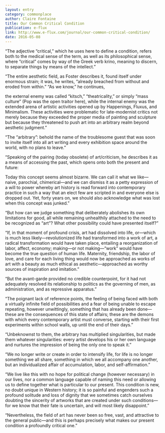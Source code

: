 ```yaml
---
layout: entry
category: commonplace
author: Claire Fontaine
title: Our Common Critical Condition
publication: e-flux
link: http://www.e-flux.com/journal/our-common-critical-condition/
date: 2016-05-08
---
```


“The adjective “critical,” which he uses here to define a condition, refers both to the medical sense of the term, as well as its philosophical sense, where “critical” comes by way of the Greek verb krino, meaning to discern, to separate things by means of the intellect.”

“The entire aesthetic field, as Foster describes it, found itself under enormous strain; it was, he writes, “already breached from without and eroded from within.” “As we know,” he continues,

the external enemy was called “kitsch,” “theatricality,” or simply “mass culture” (Pop was the open traitor here), while the internal enemy was the extended arena of artistic activities opened up by Happenings, Fluxus, and Minimalism. These activities were problematic for late-modernist critics not merely because they exceeded the proper media of painting and sculpture but because they threatened to push art into an arbitrary realm beyond aesthetic judgment.”

“The “arbitrary”: behold the name of the troublesome guest that was soon to invite itself into all art writing and every exhibition space around the world, with no plans to leave.”

“Speaking of the pairing (today obsolete) of art/criticism, he describes it as a means of accessing the past, which opens onto both the present and future:

Today this concept seems almost bizarre. We can call it what we like—naive, parochial, chimerical—and we can dismiss it as a petty expression of a will to power whereby art history is read forward into contemporary practice in such a way that an elect few are scripted in and everyone else is dropped out. Yet, forty years on, we should also acknowledge what was lost when this concept was junked.”

“But how can we judge something that deliberately abolishes its own limitations for good, all while remaining unhealthily attached to the need to be recognized as “art”? What other possibility could have presented itself?”

“If, in that moment of profound crisis, art had dissolved into life, or—which is much less likely—revolutionized life had transformed into a work of art, a radical transformation would have taken place, entailing a reorganization of labor, affect, economy; making—or not making—“work” would have become the true question of human life. Maternity, friendship, the labor of love, and care for each living thing would now be approached as works of art with a beauty as much ethical as aesthetic—approached as worthy sources of inspiration and imitation.”

“But the avant-garde provided no credible counterpoint, for it had not adequately resolved its relationship to politics as the governing of men, as administration, and as repressive apparatus.”

“The poignant lack of reference points, the feeling of being faced with both a virtually infinite field of possibilities and a fear of being unable to escape repeating, however unwittingly, something that has already been done—these are the consequences of this state of affairs; these are the demons with which every contemporary artist must converse, starting with their first experiments within school walls, up until the end of their days.”

“Unbeknownst to them, the arbitrary has multiplied singularities, but made them whatever singularities: every artist develops his or her own language and nurtures the impression of being the only one to speak it.”

“We no longer write or create in order to intensify life, for life is no longer something we all share, something in which we all accompany one another, but an individualized affair of accumulation, labor, and self-affirmation.”

“We live like this with no hope for political change (however necessary) in our lives, nor a common language capable of naming this need or allowing us to define together what is particular to our present. This condition is new, no doubt unique in Western history; it is so painful and engenders such a profound solitude and loss of dignity that we sometimes catch ourselves doubting the sincerity of artworks that are created under such conditions—for we know that their fate is uncertain, and will most likely disappoint.”

“Nevertheless, the field of art has never been so free, vast, and attractive to the general public—and this is perhaps precisely what makes our present condition a profoundly critical one.”

